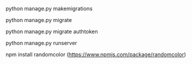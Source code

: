 python manage.py makemigrations

python manage.py migrate

python manage.py migrate authtoken

python manage.py runserver

npm install randomcolor (https://www.npmjs.com/package/randomcolor)